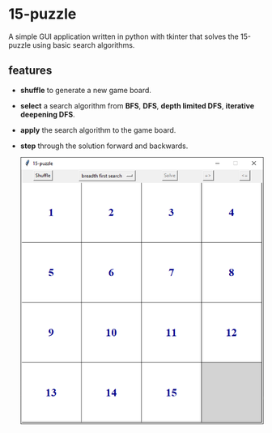 # 15-puzzle

A simple GUI application written in python with tkinter that solves the 15-puzzle using basic search algorithms.

## features

- **shuffle**   to generate a new game board.
- **select**    a search algorithm from **BFS**, **DFS**, **depth limited DFS**, **iterative deepening DFS**.
- **apply**     the search algorithm to the game board.
- **step**      through the solution forward and backwards.

 	![alt text](15-puzzle.png)
